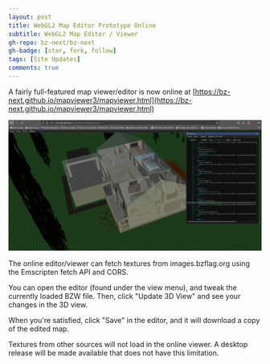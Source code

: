 ```yaml
---
layout: post
title: WebGL2 Map Editor Prototype Online
subtitle: WebGL2 Map Editor / Viewer
gh-repo: bz-next/bz-next
gh-badge: [star, fork, follow]
tags: [Site Updates]
comments: true
---
```


A fairly full-featured map viewer/editor is now online at [https://bz-next.github.io/mapviewer3/mapviewer.html](https://bz-next.github.io/mapviewer3/mapviewer.html)

![Map Viewer Demo](/assets/img/mapedit.png)

The online editor/viewer can fetch textures from images.bzflag.org using the Emscripten fetch API and CORS.

You can open the editor (found under the view menu), and tweak the currently loaded BZW file. Then, click "Update 3D View" and see your changes in the 3D view.

When you're satisfied, click "Save" in the editor, and it will download a copy of the edited map.

Textures from other sources will not load in the online viewer. A desktop release will be made available that does not have this limitation.
